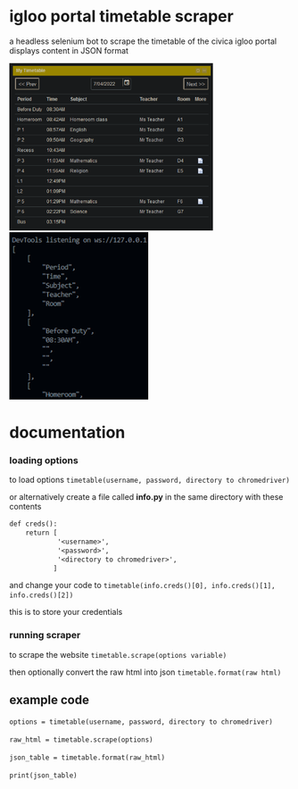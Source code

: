 # igloo portal timetable scraper

a headless selenium bot to scrape the timetable of the civica igloo portal  
displays content in JSON format

<img src="src/timetable.png" height="300"/><img src="src/json.png" height="300"/>


# documentation

### loading options

to load options ```timetable(username, password, directory to chromedriver)```

or alternatively create a file called **info.py** in the same directory with these contents  
```
def creds():
    return [
            '<username>',
            '<password>',
            '<directory to chromedriver>',
           ]
 ```
 and change your code to ```timetable(info.creds()[0], info.creds()[1], info.creds()[2])```
 
 this is to store your credentials
 
 ### running scraper
 
 to scrape the website ```timetable.scrape(options variable)```
 
 then optionally convert the raw html into json ```timetable.format(raw html)```
 
 ## example code
```
options = timetable(username, password, directory to chromedriver)

raw_html = timetable.scrape(options)

json_table = timetable.format(raw_html)

print(json_table)
```
